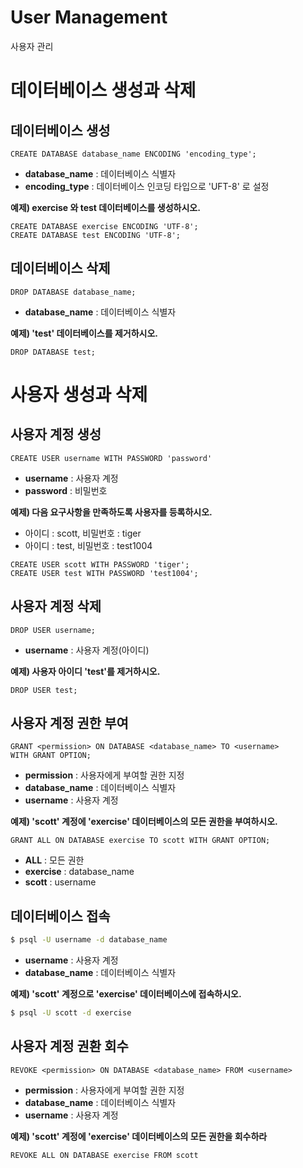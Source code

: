 # User Management

사용자 관리



# 데이터베이스 생성과 삭제

## 데이터베이스 생성

```mariadb
CREATE DATABASE database_name ENCODING 'encoding_type';
```

* **database_name** : 데이터베이스 식별자
* **encoding_type** : 데이터베이스 인코딩 타입으로 'UFT-8' 로 설정



**예제) exercise 와 test 데이터베이스를 생성하시오.**

```mariadb
CREATE DATABASE exercise ENCODING 'UTF-8';
CREATE DATABASE test ENCODING 'UTF-8';
```



## 데이터베이스 삭제

```mariadb
DROP DATABASE database_name;
```

* **database_name** : 데이터베이스 식별자



**예제) 'test' 데이터베이스를 제거하시오.**

```mariadb
DROP DATABASE test;
```



# 사용자 생성과 삭제

## 사용자 계정 생성

```mariadb
CREATE USER username WITH PASSWORD 'password'
```

* **username** : 사용자 계정
* **password** : 비밀번호



**예제) 다음 요구사항을 만족하도록 사용자를 등록하시오.**

* 아이디 : scott, 비밀번호 : tiger
* 아이디 : test, 비밀번호 : test1004

```mariadb
CREATE USER scott WITH PASSWORD 'tiger';
CREATE USER test WITH PASSWORD 'test1004';
```



## 사용자 계정 삭제

```mariadb
DROP USER username;
```

* **username** : 사용자 계정(아이디)



**예제) 사용자 아이디 'test'를 제거하시오.**

```mariadb
DROP USER test;
```



## 사용자 계정 권한 부여

```mariadb
GRANT <permission> ON DATABASE <database_name> TO <username>
WITH GRANT OPTION;
```

* **permission** : 사용자에게 부여할 권한 지정
* **database_name** : 데이터베이스 식별자
* **username** : 사용자 계정



**예제) 'scott' 계정에 'exercise' 데이터베이스의 모든 권한을 부여하시오.**

```mariadb
GRANT ALL ON DATABASE exercise TO scott WITH GRANT OPTION;
```

* **ALL** : 모든 권한
* **exercise** : database_name
* **scott** : username



## 데이터베이스 접속

```bash
$ psql -U username -d database_name
```

* **username** : 사용자 계정
* **database_name** : 데이터베이스 식별자



**예제) 'scott' 계정으로 'exercise' 데이터베이스에 접속하시오.**

```bash
$ psql -U scott -d exercise
```



## 사용자 계정 권환 회수

```mariadb
REVOKE <permission> ON DATABASE <database_name> FROM <username>
```

* **permission** : 사용자에게 부여할 권한 지정
* **database_name** : 데이터베이스 식별자
* **username** : 사용자 계정



**예제) 'scott' 계정에 'exercise' 데이터베이스의 모든 권한을 회수하라**

```mariadb
REVOKE ALL ON DATABASE exercise FROM scott
```















